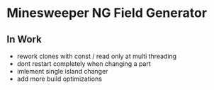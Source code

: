 # Minesweeper NG Field Generator

## In Work

- rework clones with const / read only at multi threading
- dont restart completely when changing a part
- imlement single island changer
- add more build optimizations
